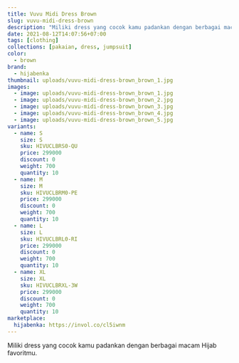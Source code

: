 ```yaml
---
title: Vuvu Midi Dress Brown
slug: vuvu-midi-dress-brown
description: "Miliki dress yang cocok kamu padankan dengan berbagai macam Hijab favoritmu."
date: 2021-08-12T14:07:56+07:00
tags: [clothing]
collections: [pakaian, dress, jumpsuit]
color:
  - brown
brand:
  - hijabenka
thumbnail: uploads/vuvu-midi-dress-brown_brown_1.jpg
images:
  - image: uploads/vuvu-midi-dress-brown_brown_1.jpg
  - image: uploads/vuvu-midi-dress-brown_brown_2.jpg
  - image: uploads/vuvu-midi-dress-brown_brown_3.jpg
  - image: uploads/vuvu-midi-dress-brown_brown_4.jpg
  - image: uploads/vuvu-midi-dress-brown_brown_5.jpg
variants:
  - name: S
    size: S
    sku: HIVUCLBRS0-QU
    price: 299000
    discount: 0
    weight: 700
    quantity: 10
  - name: M
    size: M
    sku: HIVUCLBRM0-PE
    price: 299000
    discount: 0
    weight: 700
    quantity: 10
  - name: L
    size: L
    sku: HIVUCLBRL0-RI
    price: 299000
    discount: 0
    weight: 700
    quantity: 10
  - name: XL
    size: XL
    sku: HIVUCLBRXL-3W
    price: 299000
    discount: 0
    weight: 700
    quantity: 10
marketplace:
  hijabenka: https://invol.co/cl5iwnm
---
```


Miliki dress yang cocok kamu padankan dengan berbagai macam Hijab favoritmu.
